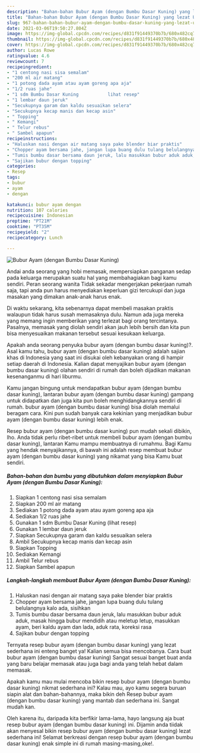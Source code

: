 ```yaml
---
description: "Bahan-bahan Bubur Ayam (dengan Bumbu Dasar Kuning) yang lezat Untuk Jualan"
title: "Bahan-bahan Bubur Ayam (dengan Bumbu Dasar Kuning) yang lezat Untuk Jualan"
slug: 967-bahan-bahan-bubur-ayam-dengan-bumbu-dasar-kuning-yang-lezat-untuk-jualan
date: 2021-03-06T19:50:27.804Z
image: https://img-global.cpcdn.com/recipes/d831f91449370b7b/680x482cq70/bubur-ayam-dengan-bumbu-dasar-kuning-foto-resep-utama.jpg
thumbnail: https://img-global.cpcdn.com/recipes/d831f91449370b7b/680x482cq70/bubur-ayam-dengan-bumbu-dasar-kuning-foto-resep-utama.jpg
cover: https://img-global.cpcdn.com/recipes/d831f91449370b7b/680x482cq70/bubur-ayam-dengan-bumbu-dasar-kuning-foto-resep-utama.jpg
author: Lucas Rowe
ratingvalue: 4.6
reviewcount: 7
recipeingredient:
- "1 centong nasi sisa semalam"
- "200 ml air matang"
- "1 potong dada ayam atau ayam goreng apa aja"
- "1/2 ruas jahe"
- "1 sdm Bumbu Dasar Kuning           lihat resep"
- "1 lembar daun jeruk"
- "Secukupnya garam dan kaldu sesuaikan selera"
- "Secukupnya kecap manis dan kecap asin"
- " Topping"
- " Kemangi"
- " Telur rebus"
- " Sambel apapun"
recipeinstructions:
- "Haluskan nasi dengan air matang saya pake blender biar praktis"
- "Chopper ayam bersama jahe, jangan lupa buang dulu tulang belulangnya kalo ada, sisihkan"
- "Tumis bumbu dasar bersama daun jeruk, lalu masukkan bubur aduk aduk, masak hingga bubur mendidih atau meletup letup, masukkan ayam, beri kaldu ayam dan lada, aduk rata, koreksi rasa"
- "Sajikan bubur dengan topping"
categories:
- Resep
tags:
- bubur
- ayam
- dengan

katakunci: bubur ayam dengan 
nutrition: 107 calories
recipecuisine: Indonesian
preptime: "PT21M"
cooktime: "PT35M"
recipeyield: "2"
recipecategory: Lunch

---
```



![Bubur Ayam (dengan Bumbu Dasar Kuning)](https://img-global.cpcdn.com/recipes/d831f91449370b7b/680x482cq70/bubur-ayam-dengan-bumbu-dasar-kuning-foto-resep-utama.jpg)

Andai anda seorang yang hobi memasak, mempersiapkan panganan sedap pada keluarga merupakan suatu hal yang membahagiakan bagi kamu sendiri. Peran seorang  wanita Tidak sekadar mengerjakan pekerjaan rumah saja, tapi anda pun harus menyediakan keperluan gizi tercukupi dan juga masakan yang dimakan anak-anak harus enak.

Di waktu  sekarang, kita sebenarnya dapat membeli masakan praktis walaupun tidak harus susah memasaknya dulu. Namun ada juga mereka yang memang ingin memberikan yang terlezat bagi orang tercintanya. Pasalnya, memasak yang diolah sendiri akan jauh lebih bersih dan kita pun bisa menyesuaikan makanan tersebut sesuai kesukaan keluarga. 



Apakah anda seorang penyuka bubur ayam (dengan bumbu dasar kuning)?. Asal kamu tahu, bubur ayam (dengan bumbu dasar kuning) adalah sajian khas di Indonesia yang saat ini disukai oleh kebanyakan orang di hampir setiap daerah di Indonesia. Kalian dapat menyajikan bubur ayam (dengan bumbu dasar kuning) olahan sendiri di rumah dan boleh dijadikan makanan kesenanganmu di hari liburmu.

Kamu jangan bingung untuk mendapatkan bubur ayam (dengan bumbu dasar kuning), lantaran bubur ayam (dengan bumbu dasar kuning) gampang untuk didapatkan dan juga kita pun boleh menghidangkannya sendiri di rumah. bubur ayam (dengan bumbu dasar kuning) bisa diolah memalui beragam cara. Kini pun sudah banyak cara kekinian yang menjadikan bubur ayam (dengan bumbu dasar kuning) lebih enak.

Resep bubur ayam (dengan bumbu dasar kuning) pun mudah sekali dibikin, lho. Anda tidak perlu ribet-ribet untuk membeli bubur ayam (dengan bumbu dasar kuning), lantaran Kamu mampu membuatnya di rumahmu. Bagi Kamu yang hendak menyajikannya, di bawah ini adalah resep membuat bubur ayam (dengan bumbu dasar kuning) yang nikamat yang bisa Kamu buat sendiri.

<!--inarticleads1-->

##### Bahan-bahan dan bumbu yang dibutuhkan dalam menyiapkan Bubur Ayam (dengan Bumbu Dasar Kuning):

1. Siapkan 1 centong nasi sisa semalam
1. Siapkan 200 ml air matang
1. Sediakan 1 potong dada ayam atau ayam goreng apa aja
1. Sediakan 1/2 ruas jahe
1. Gunakan 1 sdm Bumbu Dasar Kuning           (lihat resep)
1. Gunakan 1 lembar daun jeruk
1. Siapkan Secukupnya garam dan kaldu sesuaikan selera
1. Ambil Secukupnya kecap manis dan kecap asin
1. Siapkan  Topping
1. Sediakan  Kemangi
1. Ambil  Telur rebus
1. Siapkan  Sambel apapun




<!--inarticleads2-->

##### Langkah-langkah membuat Bubur Ayam (dengan Bumbu Dasar Kuning):

1. Haluskan nasi dengan air matang saya pake blender biar praktis
1. Chopper ayam bersama jahe, jangan lupa buang dulu tulang belulangnya kalo ada, sisihkan
1. Tumis bumbu dasar bersama daun jeruk, lalu masukkan bubur aduk aduk, masak hingga bubur mendidih atau meletup letup, masukkan ayam, beri kaldu ayam dan lada, aduk rata, koreksi rasa
1. Sajikan bubur dengan topping




Ternyata resep bubur ayam (dengan bumbu dasar kuning) yang lezat sederhana ini enteng banget ya! Kalian semua bisa mencobanya. Cara buat bubur ayam (dengan bumbu dasar kuning) Sangat sesuai banget buat anda yang baru belajar memasak atau juga bagi anda yang telah hebat dalam memasak.

Apakah kamu mau mulai mencoba bikin resep bubur ayam (dengan bumbu dasar kuning) nikmat sederhana ini? Kalau mau, ayo kamu segera buruan siapin alat dan bahan-bahannya, maka bikin deh Resep bubur ayam (dengan bumbu dasar kuning) yang mantab dan sederhana ini. Sangat mudah kan. 

Oleh karena itu, daripada kita berfikir lama-lama, hayo langsung aja buat resep bubur ayam (dengan bumbu dasar kuning) ini. Dijamin anda tiidak akan menyesal bikin resep bubur ayam (dengan bumbu dasar kuning) lezat sederhana ini! Selamat berkreasi dengan resep bubur ayam (dengan bumbu dasar kuning) enak simple ini di rumah masing-masing,oke!.

